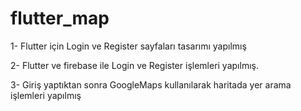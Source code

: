 # flutter_map

1- Flutter için Login ve Register sayfaları tasarımı yapılmış

2- Flutter ve firebase ile Login ve Register işlemleri yapılmış.

3- Giriş yaptıktan sonra GoogleMaps kullanılarak haritada yer arama işlemleri yapılmış